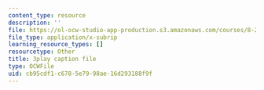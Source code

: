 ```yaml
---
content_type: resource
description: ''
file: https://ol-ocw-studio-app-production.s3.amazonaws.com/courses/8-286-the-early-universe-fall-2013/cb95cdf1c6785e7998ae16d293188f9f_dBhMcn7UDs0.vtt
file_type: application/x-subrip
learning_resource_types: []
resourcetype: Other
title: 3play caption file
type: OCWFile
uid: cb95cdf1-c678-5e79-98ae-16d293188f9f
---
```

